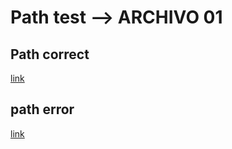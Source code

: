 # Path test  --> ARCHIVO 01
## Path correct
[link](https://www.bbc.com/mundo)
## path error
[link](https://www.ionos.es/paginas-web/desarrollo-web/tutorial-de-markdown)
